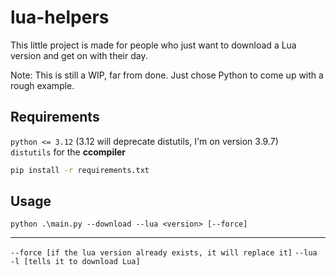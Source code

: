 # lua-helpers
This little project is made for people who just want to download a Lua version and get on with their day.

Note: This is still a WIP, far from done. Just chose Python to come up with a rough example.

## Requirements
`python <= 3.12` (3.12 will deprecate distutils, I'm on version 3.9.7)  
`distutils` for the **ccompiler**  
```bash
pip install -r requirements.txt
```

## Usage
`python .\main.py --download --lua <version> [--force]`  

-----------------------------

`--force [if the lua version already exists, it will replace it]`
`--lua -l [tells it to download Lua]`